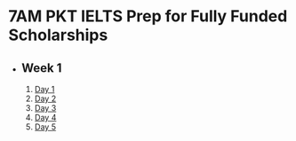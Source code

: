 # 7AM PKT IELTS Prep for Fully Funded Scholarships

- ## Week 1

   1. [Day 1](https://www.facebook.com/iCodeguru/videos/909507091292244)
   2. [Day 2](https://www.facebook.com/iCodeguru/videos/572318618866939)
   3. [Day 3](https://www.facebook.com/iCodeguru/videos/1521381969263940)
   4. [Day 4](https://www.facebook.com/watch/?v=1307494136953248)
   5. [Day 5](https://www.facebook.com/iCodeguru/videos/1643299029948283)

<!-- - ## Week 2

   1. [Day 1](https://www.facebook.com/watch/?v=1349206082671525)
   2. [Day 2](https://www.facebook.com/watch/?v=27873152508965979)
   3. [Day 3]()
   4. [Day 4]()
   5. [Day 5]() -->

<!-- - ## Week 

   1. [Day 1]()
   2. [Day 2]()
   3. [Day 3]()
   4. [Day 4]()
   5. [Day 5]() -->